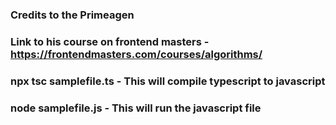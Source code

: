 ### Credits to the Primeagen

### Link to his course on frontend masters - https://frontendmasters.com/courses/algorithms/

### npx tsc samplefile.ts - This will compile typescript to javascript

### node samplefile.js - This will run the javascript file
